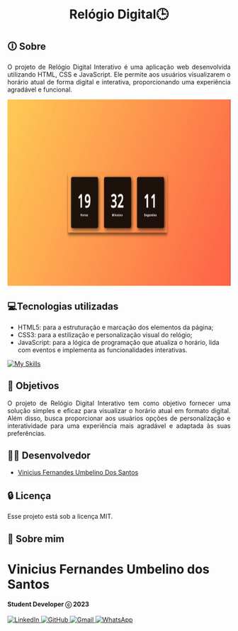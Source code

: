<h1 align="center">Relógio Digital🕒</h1>
<h2>🛈 Sobre </h2>
<p align="justify">O projeto de Relógio Digital Interativo é uma aplicação web desenvolvida utilizando HTML, CSS e JavaScript. Ele permite aos usuários visualizarem o horário atual de forma digital e interativa, proporcionando uma experiência agradável e funcional.</p>
<p align="center">
<img width="1000" height="420" src="https://github.com/vinicinfernandes/Projeto_Relogio_Digital-/blob/main/IMGS/relogio.gif">
</img>
</p>
<h2>💻Tecnologias utilizadas</h2>
<ul>
<li>HTML5: para a estruturação e marcação dos elementos da página;</li> 
<li>CSS3: para a estilização e personalização visual do relógio;</li> 
<li>JavaScript: para a lógica de programação que atualiza o horário, lida com eventos e implementa as funcionalidades interativas.</li> 
</ul>

[![My Skills](https://skillicons.dev/icons?i=js,html,css)](https://skillicons.dev)
<h2>🎯 Objetivos</h2>

<p align="justify">O projeto de Relógio Digital Interativo tem como objetivo fornecer uma solução simples e eficaz para visualizar o horário atual em formato digital. Além disso, busca proporcionar aos usuários opções de personalização e interatividade para uma experiência mais agradável e adaptada às suas preferências.</p>

<h2>👨‍🎓 Desenvolvedor</h2> 

- [Vinicius Fernandes Umbelino Dos Santos](https://github.com/vinicinfernandes)


## 🔒 Licença

Esse projeto está sob a licença MIT.

## 🤵 Sobre mim
<h1>Vinicius Fernandes Umbelino dos Santos</h1>
<strong>Student Developer ⓒ 2023</strong>
<br/>
<br/>

<a href="https://www.linkedin.com/in/vinicius-fernandes-432584aa/" target="_blank" rel="external">
<img alt="LinkedIn" src="https://img.shields.io/badge/linkedin-%230077B5.svg?style=for-the-badge&logo=linkedin&logoColor=white"/>
</a>

<a href="https://github.com/vinicinfernandes" target="_blank" rel="external">
<img alt="GitHub" src="https://img.shields.io/badge/github-%23121011.svg?style=for-the-badge&logo=github&logoColor=white"/>
</a>

<a href="mailto:viniciusub540@gmail.com" target="_blank" rel="external">
<img alt="Gmail" src="https://img.shields.io/badge/Gmail-D14836?style=for-the-badge&logo=gmail&logoColor=white" />
</a>

<a href="https://wa.me/5511993961235?text=Ol%C3%A1%21" target="_blank" rel="external">
<img alt="WhatsApp" src="https://img.shields.io/badge/WhatsApp-25D366?style=for-the-badge&logo=whatsapp&logoColor=white"/>
</a>


<br/>
<br/>
</div>
